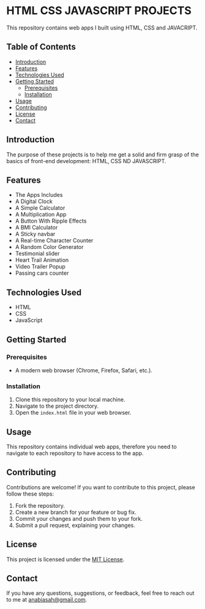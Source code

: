 # HTML CSS JAVASCRIPT PROJECTS

This repository contains web apps I built using HTML, CSS and JAVACRIPT. 

## Table of Contents
- [Introduction](#introduction)
- [Features](#features)
- [Technologies Used](#technologies-used)
- [Getting Started](#getting-started)
  - [Prerequisites](#prerequisites)
  - [Installation](#installation)
- [Usage](#usage)
- [Contributing](#contributing)
- [License](#license)
- [Contact](#contact)

## Introduction
The purpose of these projects is to help me get a solid and firm grasp of the basics of front-end development: HTML, CSS ND JAVASCRIPT.

## Features
- The Apps Includes
- A Digital Clock
- A Simple Calculator
- A Multiplication App
- A Button With Ripple Effects
- A BMI Calculator
- A Sticky navbar
- A Real-time Character Counter
- A Random Color Generator
- Testimonial slider
- Heart Trail Animation
- Video Trailer Popup
- Passing cars counter

## Technologies Used
- HTML
- CSS
- JavaScript

## Getting Started


### Prerequisites
- A modern web browser (Chrome, Firefox, Safari, etc.).

### Installation
1. Clone this repository to your local machine.
2. Navigate to the project directory.
3. Open the `index.html` file in your web browser.

## Usage
This repository contains individual web apps, therefore you need to navigate to each repository to have access to the app.

## Contributing
Contributions are welcome! If you want to contribute to this project, please follow these steps:
1. Fork the repository.
2. Create a new branch for your feature or bug fix.
3. Commit your changes and push them to your fork.
4. Submit a pull request, explaining your changes.

## License
This project is licensed under the [MIT License](LICENSE).

## Contact
If you have any questions, suggestions, or feedback, feel free to reach out to me at anabiasah@gmail.com.
